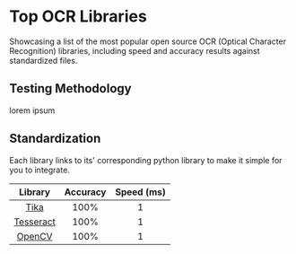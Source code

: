 # Top OCR Libraries

Showcasing a list of the most popular open source OCR (Optical Character Recognition) libraries, including speed and accuracy results against standardized files. 

## Testing Methodology
lorem ipsum

## Standardization
Each library links to its' corresponding python library to make it simple for you to integrate. 

| Library  | Accuracy | Speed (ms)
| :---: | :---: | :---: |
| [Tika](https://github.com/chrismattmann/tika-python) | 100% | 1 |
| [Tesseract](https://github.com/madmaze/pytesseract) | 100% | 1 |
| [OpenCV](https://github.com/opencv/opencv-python) | 100% | 1 |
